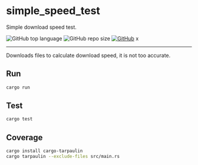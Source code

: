 # simple_speed_test

Simple download speed test.

![GitHub top language](https://img.shields.io/github/languages/top/cccaaannn/simple_speed_test?color=orange) ![GitHub repo size](https://img.shields.io/github/repo-size/cccaaannn/simple_speed_test?color=purple) [![GitHub](https://img.shields.io/github/license/cccaaannn/simple_speed_test?color=blue)](https://github.com/cccaaannn/simple_speed_test/blob/master/LICENSE) x

---

Downloads files to calculate download speed, it is not too accurate.

## Run
```sh
cargo run
```

## Test
```sh
cargo test
```

## Coverage
```sh
cargo install cargo-tarpaulin
cargo tarpaulin --exclude-files src/main.rs
```
